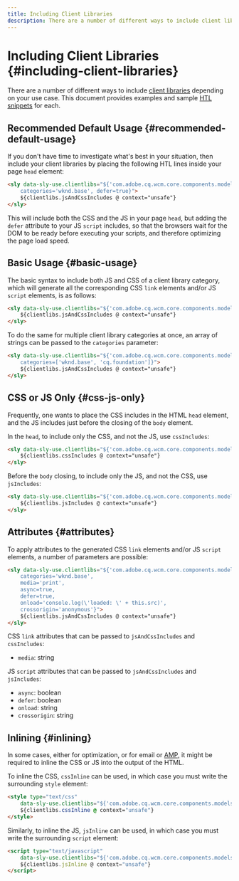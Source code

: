 ```yaml
---
title: Including Client Libraries
description: There are a number of different ways to include client libraries depending on your use case.
---
```


# Including Client Libraries {#including-client-libraries}

There are a number of different ways to include [client libraries](/help/developing/archetype/uifrontend.md#clientlibs) depending on your use case. This document provides examples and sample [HTL snippets](https://docs.adobe.com/content/help/en/experience-manager-htl/using/overview.html) for each.

## Recommended Default Usage {#recommended-default-usage}

If you don't have time to investigate what's best in your situation, then include your client libraries by placing the following HTL lines inside your page `head` element:

```html
<sly data-sly-use.clientlibs="${'com.adobe.cq.wcm.core.components.models.ClientLibraries' @
    categories='wknd.base', defer=true}">
    ${clientlibs.jsAndCssIncludes @ context="unsafe"}
</sly>
```

This will include both the CSS and the JS in your page `head`, but adding the `defer` attribute to your JS `script` includes, so that the browsers wait for the DOM to be ready before executing your scripts, and therefore optimizing the page load speed.

## Basic Usage {#basic-usage}

The basic syntax to include both JS and CSS of a client library category, which will generate all the corresponding CSS `link` elements and/or JS `script` elements, is as follows:

```html
<sly data-sly-use.clientlibs="${'com.adobe.cq.wcm.core.components.models.ClientLibraries' @ categories='wknd.base'}">
    ${clientlibs.jsAndCssIncludes @ context="unsafe"}
</sly>
```

To do the same for multiple client library categories at once, an array of strings can be passed to the `categories` parameter:

```html
<sly data-sly-use.clientlibs="${'com.adobe.cq.wcm.core.components.models.ClientLibraries' @
    categories=['wknd.base', 'cq.foundation']}">
    ${clientlibs.jsAndCssIncludes @ context="unsafe"}
</sly>
```

## CSS or JS Only {#css-js-only}

Frequently, one wants to place the CSS includes in the HTML `head` element, and the JS includes just before the closing of the `body` element.

In the `head`, to include only the CSS, and not the JS, use `cssIncludes`:

```html
<sly data-sly-use.clientlibs="${'com.adobe.cq.wcm.core.components.models.ClientLibraries' @ categories='wknd.base'}">
    ${clientlibs.cssIncludes @ context="unsafe"}
</sly>
```

Before the `body` closing, to include only the JS, and not the CSS, use `jsIncludes`:

```html
<sly data-sly-use.clientlibs="${'com.adobe.cq.wcm.core.components.models.ClientLibraries' @ categories='wknd.base'}">
    ${clientlibs.jsIncludes @ context="unsafe"}
</sly>
```

## Attributes {#attributes}

To apply attributes to the generated CSS `link` elements and/or JS `script` elements, a number of parameters are possible:

```html
<sly data-sly-use.clientlibs="${'com.adobe.cq.wcm.core.components.models.ClientLibraries' @
    categories='wknd.base',
    media='print',
    async=true,
    defer=true,
    onload='console.log(\'loaded: \' + this.src)',
    crossorigin='anonymous'}">
    ${clientlibs.jsAndCssIncludes @ context="unsafe"}
</sly>
```

CSS `link` attributes that can be passed to `jsAndCssIncludes` and `cssIncludes`:

* `media`: string

JS `script` attributes that can be passed to `jsAndCssIncludes` and `jsIncludes`:

* `async`: boolean
* `defer`: boolean
* `onload`: string
* `crossorigin`: string

## Inlining {#inlining}

In some cases, either for optimization, or for email or [AMP,](amp.md) it might be required to inline the CSS or JS into the output of the HTML.

To inline the CSS, `cssInline` can be used, in which case you must write the surrounding `style` element:

```html
<style type="text/css"
    data-sly-use.clientlibs="${'com.adobe.cq.wcm.core.components.models.ClientLibraries' @ categories='wknd.base'}">
    ${clientlibs.cssInline @ context="unsafe"}
</style>
```

Similarly, to inline the JS, `jsInline` can be used, in which case you must write the surrounding `script` element:

```html
<script type="text/javascript"
    data-sly-use.clientlibs="${'com.adobe.cq.wcm.core.components.models.ClientLibraries' @ categories='wknd.base'}">
    ${clientlibs.jsInline @ context="unsafe"}
</script>
```
